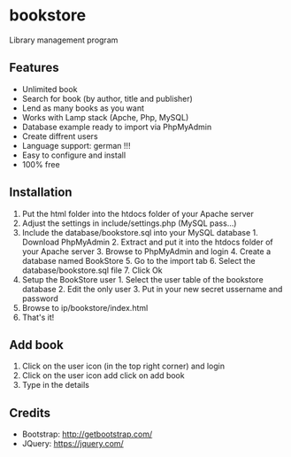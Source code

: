 # bookstore
  Library management program

## Features
  - Unlimited book
  - Search for book (by author, title and publisher)
  - Lend as many books as you want
  - Works with Lamp stack (Apche, Php, MySQL)
  - Database example ready to import via PhpMyAdmin
  - Create diffrent users
  - Language support: german !!!
  - Easy to configure and install
  - 100% free

## Installation
  1. Put the html folder into the htdocs folder of your Apache server
  2. Adjust the settings in include/settings.php (MySQL pass...)
  3. Include the database/bookstore.sql into your MySQL database
    1. Download PhpMyAdmin
    2. Extract and put it into the htdocs folder of your Apache server
    3. Browse to PhpMyAdmin and login
    4. Create a database named BookStore
    5. Go to the import tab
    6. Select the database/bookstore.sql file
    7. Click Ok
  4. Setup the BookStore user
    1. Select the user table of the bookstore database
    2. Edit the only user
    3. Put in your new secret ussername and password
  5. Browse to ip/bookstore/index.html
  6. That's it!

## Add book
  1. Click on the user icon (in the top right corner) and login
  2. Click on the user icon add click on add book
  3. Type in the details

## Credits
  - Bootstrap: http://getbootstrap.com/
  - JQuery: https://jquery.com/
